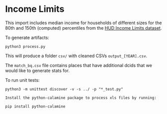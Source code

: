 # Income Limits

This import includes median income for households of different sizes for the 80th and 150th (computed) percentiles from the [HUD Income Limits dataset](https://www.huduser.gov/portal/datasets/il.html).

To generate artifacts: 

```
python3 process.py
```

This will produce a folder `csv/` with cleaned CSVs `output_[YEAR].csv`.

The `match_bq.csv` file contains places that have additional dcids that we would like to generate stats for.

To run unit tests: 
```
python3 -m unittest discover -v -s ../ -p "*_test.py"

Install the python-calamine package to process xls files by running:

pip install python-calamine
```
